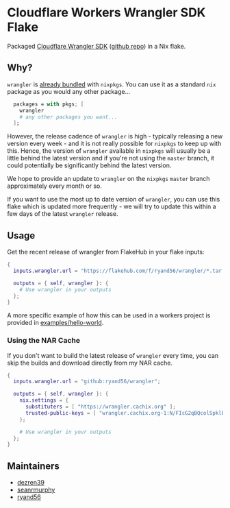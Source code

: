 # Cloudflare Workers Wrangler SDK Flake

Packaged [Cloudflare Wrangler SDK](https://developers.cloudflare.com/workers/wrangler/) ([github repo](https://github.com/cloudflare/workers-sdk)) in a Nix flake.

## Why?

`wrangler` is [already bundled](https://search.nixos.org/packages?channel=unstable&show=wrangler&from=0&size=50&sort=relevance&type=packages&query=wrangler) with `nixpkgs`. You can use it as a standard `nix` package
as you would any other package...

```nix
  packages = with pkgs; [
    wrangler
    # any other packages you want...
  ];
```

However, the release cadence of `wrangler` is high - typically releasing a new
version every week - and it is not really possible for `nixpkgs` to keep up
with this. Hence, the version of `wrangler` available in `nixpkgs` will usually 
be a little behind the latest version and if you're not using the `master` branch,
it could potentially be significantly behind the latest version.

We hope to provide an update to `wrangler` on the `nixpkgs` `master` branch
approximately every month or so.

If you want to use the most up to date version of `wrangler`, you can use this 
flake which is updated more frequently - we will try to update this within a 
few days of the latest `wrangler` release.

## Usage

Get the recent release of wrangler from FlakeHub in your flake inputs:

```nix
{
  inputs.wrangler.url = "https://flakehub.com/f/ryand56/wrangler/*.tar.gz";

  outputs = { self, wrangler }: {
    # Use wrangler in your outputs
  };
}
```

A more specific example of how this can be used in a workers project is 
provided in [examples/hello-world](examples/hello-world).

### Using the NAR Cache

If you don't want to build the latest release of `wrangler` every time, you can skip the builds and download directly from my NAR cache.

```nix
{
  inputs.wrangler.url = "github:ryand56/wrangler";

  outputs = { self, wrangler }: {
    nix.settings = {
      substituters = [ "https://wrangler.cachix.org" ];
      trusted-public-keys = [ "wrangler.cachix.org-1:N/FIcG2qBQcolSpklb2IMDbsfjZKWg+ctxx0mSMXdSs=" ];
    };

    # Use wrangler in your outputs
  };
}
```

## Maintainers

- [dezren39](https://github.com/dezren39)
- [seanrmurphy](https://github.com/seanrmurphy)
- [ryand56](https://github.com/ryand56)

